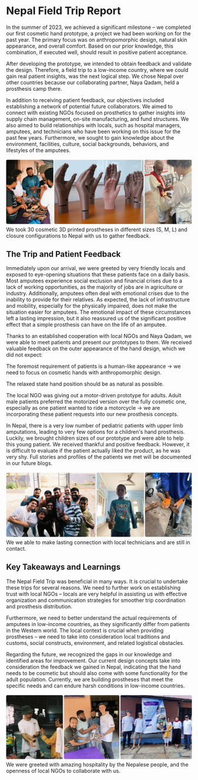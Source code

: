 # Nepal Field Trip Report 

In the summer of 2023, we achieved a significant milestone – we completed our first cosmetic hand prototype, a project we had been working on for the past year. The primary focus was on anthropomorphic design, natural skin appearance, and overall comfort. Based on our prior knowledge, this combination, if executed well, should result in positive patient acceptance. 

After developing the prototype, we intended to obtain feedback and validate the design. Therefore, a field trip to a low-income country, where we could gain real patient insights, was the next logical step. We chose Nepal over other countries because our collaborating partner, Naya Qadam, held a prosthesis camp there.  

In addition to receiving patient feedback, our objectives included establishing a network of potential future collaborators. We aimed to connect with existing NGOs focused on prosthetics to gather insights into supply chain management, on-site manufacturing, and fund structures. We also aimed to build relationships with locals, such as hospital managers, amputees, and technicians who have been working on this issue for the past few years. Furthermore, we sought to gain knowledge about the environment, facilities, culture, social backgrounds, behaviors, and lifestyles of the amputees. 

![](../blog/2024-01-31-nepal-prototypes.png)
We took 30 cosmetic 3D printed prostheses in different sizes (S, M, L) and closure configurations to Nepal with us to gather feedback. 


## The Trip and Patient Feedback  

Immediately upon our arrival, we were greeted by very friendly locals and exposed to eye-opening situations that these patients face on a daily basis. Most amputees experience social exclusion and financial crises due to a lack of working opportunities, as the majority of jobs are in agriculture or industry. Additionally, amputees often deal with emotional crises due to the inability to provide for their relatives. As expected, the lack of infrastructure and mobility, especially for the physically impaired, does not make the situation easier for amputees. The emotional impact of these circumstances left a lasting impression, but it also reassured us of the significant positive effect that a simple prosthesis can have on the life of an amputee. 

Thanks to an established cooperation with local NGOs and Naya Qadam, we were able to meet patients and present our prototypes to them. We received valuable feedback on the outer appearance of the hand design, which we did not expect: 

The foremost requirement of patients is a human-like appearance → we need to focus on cosmetic hands with anthropomorphic design. 

The relaxed state hand position should be as natural as possible. 

The local NGO was giving out a motor-driven prototype for adults. Adult male patients preferred the motorized version over the fully cosmetic one, especially as one patient wanted to ride a motorcycle → we are incorporating these patient requests into our new prosthesis concepts.  

In Nepal, there is a very low number of pediatric patients with upper limb amputations, leading to very few options for a children's hand prosthesis. Luckily, we brought children sizes of our prototype and were able to help this young patient. We received thankful and positive feedback. However, it is difficult to evaluate if the patient actually liked the product, as he was very shy. Full stories and profiles of the patients we met will be documented in our future blogs. 

![](../blog/2024-01-31-nepal-patients.png)
We we able to make lasting connection with local technicians and are still in contact.


## Key Takeaways and Learnings 

The Nepal Field Trip was beneficial in many ways. It is crucial to undertake these trips for several reasons. We need to further work on establishing trust with local NGOs – locals are very helpful in assisting us with effective organization and communication strategies for smoother trip coordination and prosthesis distribution. 

Furthermore, we need to better understand the actual requirements of amputees in low-income countries, as they significantly differ from patients in the Western world. The local context is crucial when providing prostheses – we need to take into consideration local traditions and customs, social constructs, environment, and related logistical obstacles. 

Regarding the future, we recognized the gaps in our knowledge and identified areas for improvement. Our current design concepts take into consideration the feedback we gained in Nepal, indicating that the hand needs to be cosmetic but should also come with some functionality for the adult population. Currently, we are building prostheses that meet the specific needs and can endure harsh conditions in low-income countries.

![](../blog/2024-01-31-nepal-partners.png)
We were greeted with amazing hospitality by the Nepalese people, and the openness of local NGOs to collaborate with us.
